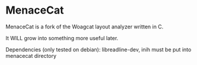 # MenaceCat
MenaceCat is a fork of the Woagcat layout analyzer written in C.

It WILL grow into something more useful later.

Dependencies (only tested on debian): libreadline-dev, inih must be put into menacecat directory
